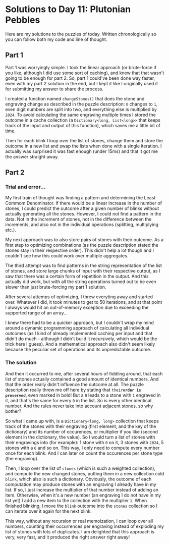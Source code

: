 # Solutions to Day 11: Plutonian Pebbles

Here are my solutions to the puzzles of today. Written chronologically so you can follow both my code and line of thought.

## Part 1

Part 1 was worryingly simple. I took the linear approach (or brute-force if you like, although I did use some sort of caching), and knew that that wasn't going to be enough for part 2. So, part 1 could've been done way faster, even with my part 2 solution in the end, but I kept it like I originally used it for submitting my answer to share the process.

I created a function named `changeStones()` that does the stone and engraving change as described in the puzzle description: `0` changes to `1`, even digit numbers are split into two, and everything else is multiplied by `2024`. To avoid calculating the same engraving multiple times I stored the outcome in a cache collection (a `Dictionary<long, List<long>>` that keeps track of the input and output of this function), which saves me a little bit of time.

Then for each blink I loop over the list of stones, change them and store the outcome in a new list and swap the lists when done with a single iteration. I actually was surprised it was fast enough (under 15ms) and that it got me the answer straight away.

## Part 2

### Trial and error...
My first train of thought was finding a pattern and determining the Least Commom Denominator. If there would be a linear increase in the number of stones, I could predict the outcome after a given number of blinks without actually generating all the stones. However, I could not find a pattern in the data. Not in the increment of stones, not in the difference between the increments, and also not in the individual operations (splitting, multiplying etc.).

My next approach was to also store pairs of stones with their outcome. As a first step to optimizing combinations (as the puzzle description stated the stones stay in their respective order). This didn't help a lot though and I couldn't see how this could work over multiple aggregates.

The third attempt was to find patterns in the string representation of the list of stones, and store large chunks of input with their respective output, as I saw that there was a certain form of repetition in the output. And this actually did work, but with all the string operations turned out to be even slower than just brute-forcing my part 1 solution.

After several attemps of optimizing, I threw everyting away and started over. Whatever I did, it took minutes to get to 50 iterations, and at that point I always would hit an out-of-memory exception due to exceeding the supported range of an array...

I knew there had to be a quicker approach, but I couldn't wrap my mind around a dynamic programming approach of calculating all individual outcomes (as I kind of already implemented caching per input and that didn't do much - although I didn't build it recursively, which would be the trick here I guess). And a mathematical approach also didn't seem likely because the peculiar set of operations and its unpredictable outcome.

### The solution
And then it occurred to me, after several hours of fiddling around, that each list of stones actually contained a good amount of identical numbers. And that the order really didn't influence the outcome at all. The puzzle description really threw me off here by stating that `their`**`order is preserved`**, even marked in bold! But a `0` leads to a stone with `1` engraved in it, and that's the same for every `0` in the list. So is every other identical number. And the rules never take into account adjacent stones, so why bother?

So what I came up with, is a `Dictionary<long, long>` collection that keeps track of the stones with their engraving (first element, and the key of the dictionary) and its number of occurences, or multiplier if you like (second element in the dictionary, the value). So I would turn a list of stones with their engravings into (for example): 1 stone with `0` on it, 3 stones with `2024`, 5 stones with a `6` and so on. This way, I only need to compute every number once for each blink. And I can later on count the occurences per stone type (the engraving).

Then, I loop over the list of `stones` (which is such a weighted collection), and compute the new changed stones, putting them in a new collection cold `blink`, which also is such a dictionary. Obviously, the outcome of each computation may produce stones with an engraving I already have in my list. If so, I just increase the multiplier of that number instead of adding an item. Otherwise, when it's a new number (an engraving I do not have in my list yet) I add a new item to the collection with the multiplier `1`. When finished blinking, I move the `blink` outcome into the `stones` collection so I can iterate over it again for the next blink.

This way, without any recursion or real memoization, I can loop over all numbers, counting their occurrences per engraving instead of exploding my list of stones with lots of duplicates. I am delighted that this approach is very, very fast, and it produced the right answer right away!